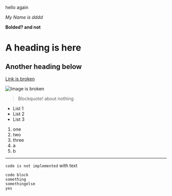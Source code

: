 hello again

*My Name is dddd*

**Bolded? and not**

# A heading is here
## Another heading below
[Link is broken](http://a.com)

![Image is broken](http://urla.png)
> Blockquote!
about nothing

* List 1
* List 2
* List 3

1. one
2. two
3. three
4. a
5. b

---

`code is not implemented` with text

```
code block
something
somethingelse
yes
```
